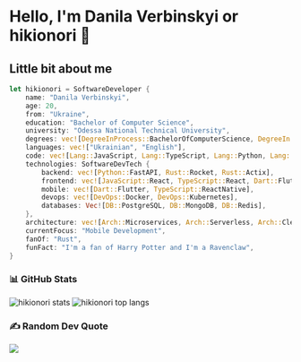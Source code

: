 # Hello, I'm Danila Verbinskyi or hikionori 👋
    
## Little bit about me

```rust
let hikionori = SoftwareDeveloper {
    name: "Danila Verbinskyi",
    age: 20,
    from: "Ukraine",
    education: "Bachelor of Computer Science",
    university: "Odessa National Technical University",
    degrees: vec![DegreeInProcess::BachelorOfComputerScience, DegreeIn::JuniorSpecialistOfSoftwareDevelopment],
    languages: vec!["Ukrainian", "English"],
    code: vec![Lang::JavaScript, Lang::TypeScript, Lang::Python, Lang::Rust, Lang::Dart],
    technologies: SoftwareDevTech {
        backend: vec![Python::FastAPI, Rust::Rocket, Rust::Actix],
        frontend: vec![JavaScript::React, TypeScript::React, Dart::Flutter],
        mobile: vec![Dart::Flutter, TypeScript::ReactNative],
        devops: vec![DevOps::Docker, DevOps::Kubernetes],
        databases: Vec![DB::PostgreSQL, DB::MongoDB, DB::Redis],
    },
    architecture: vec![Arch::Microservices, Arch::Serverless, Arch::CleanArchitecture, Arch::Monolith],
    currentFocus: "Mobile Development",
    fanOf: "Rust",
    funFact: "I'm a fan of Harry Potter and I'm a Ravenclaw",
}
```
### 📊 GitHub Stats
<img alt="hikionori stats" src="https://github-readme-stats.vercel.app/api?username=hikionori&theme=bear&show_icons=true&hide_border=false&count_private=true" />

<img alt="hikionori top langs" src="https://github-readme-stats.vercel.app/api/top-langs/?username=hikionori&theme=bear&show_icons=true&hide_border=false&layout=compact" />

### ✍️ Random Dev Quote
![](https://quotes-github-readme.vercel.app/api?type=vetical&theme=dark)
